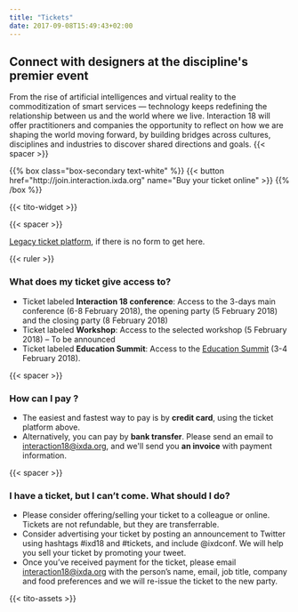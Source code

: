```yaml
---
title: "Tickets"
date: 2017-09-08T15:49:43+02:00
---
```


## Connect with designers at the discipline's premier event

From the rise of artificial intelligences and virtual reality to the commoditization of smart services — technology keeps redefining the relationship between us and the world where we live. Interaction 18 will offer practitioners and companies the opportunity to reflect on how we are shaping the world moving forward, by building bridges across cultures, disciplines and industries to discover shared directions and goals.
{{< spacer >}}

<noscript>
{{% box class="box-secondary text-white" %}}
{{< button href="http://join.interaction.ixda.org" name="Buy your ticket online" >}}
{{% /box %}}
</noscript>

{{< tito-widget >}}

{{< spacer >}}

[Legacy ticket platform](http://join.interaction.ixda.org), if there is no form to get here.

{{< ruler >}}

### What does my ticket give access to?
* Ticket labeled **Interaction 18 conference**: Access to the 3-days main conference (6-8 February 2018), the opening party (5 February 2018) and the closing party (8 February 2018)
* Ticket labeled **Workshop**: Access to the selected workshop (5 February 2018) – To be announced
* Ticket labeled **Education Summit**: Access to the [Education Summit](http://edusummit.ixda.org) (3-4 February 2018).

{{< spacer >}}

### How can I pay ? 
* The easiest and fastest way to pay is by **credit card**, using the ticket platform above.
* Alternatively, you can pay by **bank transfer**. Please send an email to [interaction18@ixda.org](mailto:interaction18@ixda.org), and we'll send you **an invoice** with payment information.

{{< spacer >}}

### I have a ticket, but I can’t come. What should I do?

* Please consider offering/selling your ticket to a colleague or online. Tickets are not refundable, but they are transferrable.
* Consider advertising your ticket by posting an announcement to Twitter using hashtags #ixd18 and #tickets, and include @ixdconf. We will help you sell your ticket by promoting your tweet.
* Once you’ve received payment for the ticket, please email [interaction18@ixda.org](mailto:interaction18@ixda.org) with the person’s name, email, job title, company and food preferences and we will re-issue the ticket to the new party.



{{< tito-assets >}}
